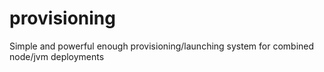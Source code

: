 provisioning
============

Simple and powerful enough provisioning/launching system for combined node/jvm deployments
